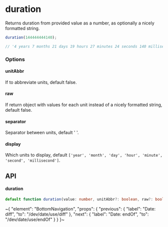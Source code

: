 
# duration

Returns duration from provided value as a number, as optionally a nicely formatted string.

```ts
duration(144444444140);

// '4 years 7 months 21 days 19 hours 27 minutes 24 seconds 140 milliseconds'
```

### Options

#### unitAbbr

If to abbreviate units, default false.

#### raw

If return object with values for each unit instead of a nicely formatted string, default false.

#### separator

Separator between units, default ' '.

#### display

Which units to display, default `['year', 'month', 'day', 'hour', 'minute', 'second', 'millisecond']`.

## API

#### duration

```ts
default function duration(value: number, unitAbbr?: boolean, raw?: boolean, separator?: string, display?: string[]): string;
```


~{
  "element": "BottomNavigation",
  "props": {
    "previous": {
      "label": "Date: diff",
      "to": "/dev/date/use/diff"
    },
    "next": {
      "label": "Date: endOf",
      "to": "/dev/date/use/endOf"
    }
  }
}~
